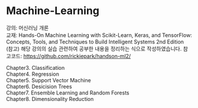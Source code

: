 # Machine-Learning

강의: 머신러닝 개론  
교재: Hands-On Machine Learning with Scikit-Learn, Keras, and TensorFlow: Concepts, Tools, and Techniques to Build Intelligent Systems 2nd Edition  
(참고) 해당 강의의 실습 관련하여 공부한 내용을 정리하는 식으로 작성하였습니다.
참고코드: https://github.com/rickiepark/handson-ml2/  


Chapter3. Classification  
Chapter4. Regression  
Chapter5. Support Vector Machine  
Chapter6. Desicision Trees  
Chapter7. Ensemble Learning and Random Forests  
Chapter8. Dimensionality Reduction  
